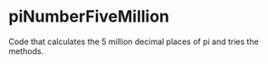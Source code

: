 # piNumberFiveMillion
Code that calculates the 5 million decimal places of pi and tries the methods.
